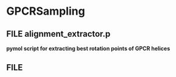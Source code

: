 # GPCRSampling

## FILE alignment_extractor.p
**pymol script for extracting best rotation points of GPCR helices**

## FILE 
